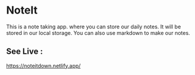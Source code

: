 # NoteIt
This is a note taking app. where you can store our daily notes. It will be stored in our local storage.
You can also use markdown to make our notes.
<br>

## See Live :
https://noteitdown.netlify.app/
